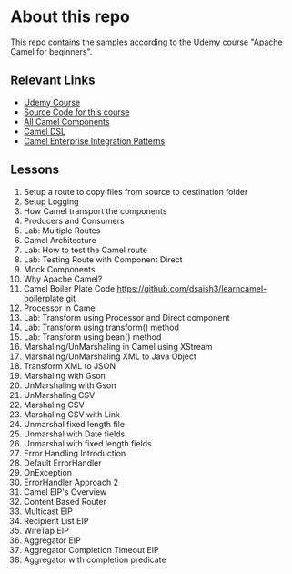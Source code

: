 # About this repo

This repo contains the samples according to the Udemy course "Apache Camel for beginners".

## Relevant Links
- [Udemy Course](<https://www.udemy.com/apache-camel-for-beginners-learn-by-coding-in-java/>)
- [Source Code for this course](<https://github.com/dsaish3/TeachApacheCamel>)
- [All Camel Components](<http://camel.apache.org/components.html>)
- [Camel DSL](<http://camel.apache.org/dsl.html>)
- [Camel Enterprise Integration Patterns](<http://camel.apache.org/eip.html>)

## Lessons
1. Setup a route to copy files from source to destination folder
2. Setup Logging
3. How Camel transport the components
4. Producers and Consumers
5. Lab: Multiple Routes
6. Camel Architecture
7. Lab: How to test the Camel route
8. Lab: Testing Route with Component Direct
9. Mock Components
10. Why Apache Camel?
11. Camel Boiler Plate Code <https://github.com/dsaish3/learncamel-boilerplate.git>
12. Processor in Camel
13. Lab: Transform using Processor and Direct component
14. Lab: Transform using transform() method
15. Lab: Transform using bean() method
16. Marshaling/UnMarshaling in Camel using XStream
17. Marshaling/UnMarshaling XML to Java Object
18. Transform XML to JSON
19. Marshaling with Gson
20. UnMarshaling with Gson
21. UnMarshaling CSV
22. Marshaling CSV
23. Marshaling CSV with Link
24. Unmarshal fixed length file
25. Unmarshal with Date fields
26. Unmarshal with fixed length fields
27. Error Handling Introduction
28. Default ErrorHandler
29. OnException
30. ErrorHandler Approach 2
31. Camel EIP's Overview
32. Content Based Router
33. Multicast EIP
34. Recipient List EIP
35. WireTap EIP
36. Aggregator EIP
37. Aggregator Completion Timeout EIP
38. Aggregator with completion predicate

